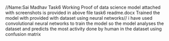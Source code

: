 //Name:Sai Madhav Task6 Working Proof of data science model attached with screenshots is provided in above file task6 readme.docx Trained the model with provided with dataset using neural networks// i have used convolutional neural networks to train the model so the model analyses the dataset and predicts the most activity done by human in the dataset using confusion matrix
